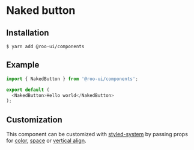 # Naked button

<!-- STORY -->

## Installation

```shell
$ yarn add @roo-ui/components
```

## Example

```js
import { NakedButton } from '@roo-ui/components';

export default (
  <NakedButton>Hello world</NakedButton>
);
```

## Customization

This component can be customized with [styled-system](https://github.com/jxnblk/styled-system) by passing props for [color](https://jxnblk.com/styled-system/table#core), [space](https://jxnblk.com/styled-system/table#core) or [vertical align](https://jxnblk.com/styled-system/table#layout).
